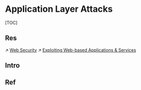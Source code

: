 # Application Layer Attacks

[TOC]



## Res
↗ [Web Security](../../Application%20Security/💉%20Web%20Security/Web%20Security.md)
↗ [Exploiting Web-based Applications & Services](../../🥇%20Best%20Practice/💉%20Pen-testing/Exploit%20or%20Compromise%20Phase/Exploiting%20Web-based%20Applications%20&%20Services/Exploiting%20Web-based%20Applications%20&%20Services.md)



## Intro


## Ref

